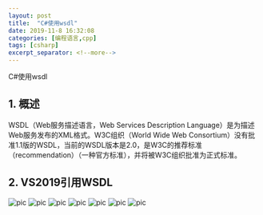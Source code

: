 ```yaml
---
layout: post
title:  "C#使用wsdl"
date: 2019-11-8 16:32:08
categories: [编程语言,cpp]
tags: [csharp]
excerpt_separator: <!--more-->
---
```

C#使用wsdl
<!--more-->

## 1. 概述

WSDL（Web服务描述语言，Web Services Description Language）是为描述Web服务发布的XML格式。W3C组织（World Wide Web Consortium）没有批准1.1版的WSDL，当前的WSDL版本是2.0，是W3C的推荐标准（recommendation）（一种官方标准），并将被W3C组织批准为正式标准。

## 2. VS2019引用WSDL

![pic](/images/微信截图_20191108165113.png)
![pic](/images/微信截图_20191108165202.png)
![pic](/images/微信截图_20191108165359.png)
![pic](/images/微信截图_20191108165836.png)
![pic](/images/微信截图_20191108165841.png)
![pic](/images/微信截图_20191108165847.png)
![pic](/images/微信截图_20191108170025.png)

